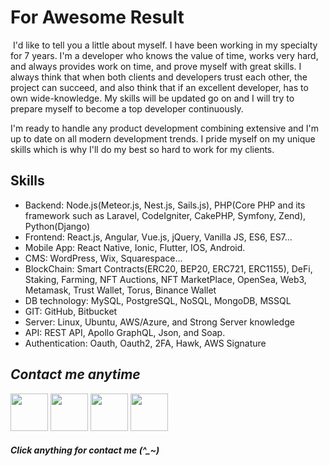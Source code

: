 
# For Awesome Result
<img src="https://komarev.com/ghpvc/?username=ITlodestar&style=flat-square&color=blue" alt=""/>
I'd like to tell you a little about myself. I have been working in my specialty for 7 years.
I'm a developer who knows the value of time, works very hard, and always provides work on time, and prove myself with great skills. I always think that when both clients and developers trust each other, the project can succeed, and also think that if an excellent developer, has to own wide-knowledge.
My skills will be updated go on and I will try to prepare myself to become a top developer continuously. 

I'm ready to handle any product development combining extensive and I'm up to date on all modern development trends. I pride myself on my unique skills which is why I'll do my best so hard to work for my clients.

## Skills
- Backend: Node.js(Meteor.js, Nest.js, Sails.js), PHP(Core PHP and its framework such as Laravel, CodeIgniter, CakePHP, Symfony, Zend), Python(Django) 
- Frontend: React.js, Angular, Vue.js, jQuery, Vanilla JS, ES6, ES7...
- Mobile App: React Native, Ionic, Flutter, IOS, Android.
- CMS: WordPress, Wix, Squarespace...
- BlockChain: Smart Contracts(ERC20, BEP20, ERC721, ERC1155), DeFi, Staking, Farming, NFT Auctions, NFT MarketPlace, OpenSea, Web3, Metamask, Trust Wallet, Torus, Binance Wallet 
- DB technology: MySQL, PostgreSQL, NoSQL, MongoDB, MSSQL
- GIT: GitHub, Bitbucket
- Server: Linux, Ubuntu, AWS/Azure, and Strong Server knowledge
- API: REST API, Apollo GraphQL, Json, and Soap.
- Authentication: Oauth, Oauth2, 2FA, Hawk, AWS Signature

## *Contact me anytime*
<a href="https://discord.gg/xWV47ZfB"><img  width="60" src="https://user-images.githubusercontent.com/86986628/206200626-9999d426-91e8-4050-9430-93c72c21b633.png"></a>
<a href="https://t.me/lodestar0395"><img  width="60" src="https://user-images.githubusercontent.com/86986628/206201210-59b207ec-a55a-4a37-aef6-6e3b3bddd05d.png"></a>
<a href="https://join.skype.com/invite/q7dp1qhUd0Qr"><img width="60" src="https://user-images.githubusercontent.com/86986628/206201252-92cf14da-d391-443b-bdb7-9639f24259d9.png"></a>
<a href="mailto:lodestar0905@gmail.com"><img width="60" src="https://user-images.githubusercontent.com/86986628/206201266-c519b0d4-d953-45c0-b9ec-253d639c828a.png"></a>
<h5 color="red">Click anything for contact me (^_~)</h5>
